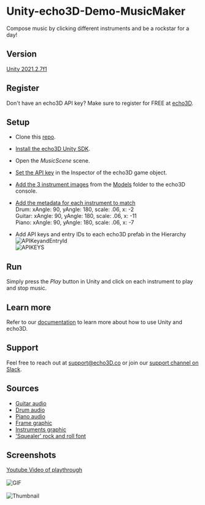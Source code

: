 # Unity-echo3D-Demo-MusicMaker
Compose music by clicking different instruments and be a rockstar for a day!

## Version
[Unity 2021.2.7f1](https://unity3d.com/get-unity/download/archive)

## Register
Don't have an echo3D API key? Make sure to register for FREE at [echo3D](https://console.echo3D.co/#/auth/register).

## Setup
* Clone this [repo](https://github.com/Echo3D/Unity-echo3D-Demo-MusicMaker/).
* [Install the echo3D Unity SDK](https://docs.echo3D.co/unity/installation).
* Open the _MusicScene_ scene.
* [Set the API key](https://docs.echo3D.co/unity/using-the-sdk) in the Inspector of the echo3D game object.
* [Add the 3 instrument images](https://docs.echo3D.co/quickstart/add-a-3d-model) from the [Models](./Models) folder to the echo3D console.
* [Add the metadata for each instrument to match](https://docs.echo3D.co/web-console/manage-pages/data-page/how-to-add-data#adding-metadata)<br>
    Drum: xAngle: 90, yAngle: 180, scale: .06, x: -2<br>
    Guitar: xAngle: 90, yAngle: 180, scale: .06, x: -11<br>
    Piano: xAngle: 90, yAngle: 180, scale: .06, x: -7<br>

* Add API keys and entry IDs to each echo3D prefab in the Hierarchy
![APIKeyandEntryId](https://user-images.githubusercontent.com/99516371/167982548-946fe69e-f40e-4a2f-a88d-21213ff834f8.png)<br>
![APIKEYS](https://user-images.githubusercontent.com/99516371/167980212-89774e29-adfe-4fd8-a6a3-f71ceb4af6ee.png)

## Run
Simply press the _Play_ button in Unity and click on each instrument to play and stop music.

## Learn more
Refer to our [documentation](https://docs.echo3D.co/unity/) to learn more about how to use Unity and echo3D.

## Support
Feel free to reach out at [support@echo3D.co](mailto:support@echo3D.co) or join our [support channel on Slack](https://go.echo3D.co/join). 

## Sources
* [Guitar audio](https://www.bensound.com/royalty-free-music/track/acoustic-breeze)
* [Drum audio](https://www.bensound.com/royalty-free-music/track/downtown)
* [Piano audio](https://www.bensound.com/royalty-free-music/track/once-again)
* [Frame graphic](https://www.canva.com/design/play?locale=en&layoutQuery=square+frame&analyticsCorrelationId=f7ba0eb9-bdd8-41e5-8578-e99b67b21209)
* [Instruments graphic](https://www.freepik.com/free-vector/colored-flat-musical-icons-isolated-black-background_10600517.htm#query=instruments&position=49&from_view=search)
* ['Squealer' rock and roll font](https://www.dafont.com/squealer.font)

## Screenshots
[Youtube Video of playthrough](https://youtu.be/hWzq6cAvhu0)<br><br>
![GIF](https://user-images.githubusercontent.com/99516371/167981172-a9431d3a-fce3-4b8c-85de-7966f4a8d657.gif)<br><br>
![Thumbnail](https://user-images.githubusercontent.com/99516371/167981165-81763e49-b024-40eb-af7e-f65420d491cc.png)<br>

